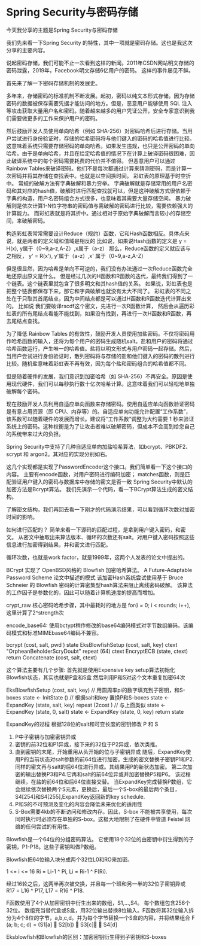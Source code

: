 # Spring Security与密码存储

今天我分享的主题是Spring Security与密码存储

我们先来看一下Spring Security 的特性，其中一项就是密码存储。这也是我这次分享的主要内容。

说起密码存储，我们可能不止一次看到这样的新闻。2011年CSDN网站明文存储的密码泄露，2019年，Facebook明文存储6亿用户的密码。 这样的事件屡见不鲜。

首先来了解一下密码存储机制的发展史。

多年来，存储密码的标准机制不断发展。起初，密码以纯文本形式存储。因为存储密码的数据被保存需要凭据才能访问的地方。但是，恶意用户能够使用 SQL 注入等攻击获取大量用户名和密码。随着越来越多的用户凭证公开，安全专家意识到我们需要做更多的工作来保护用户的密码。

然后鼓励开发人员使用单向哈希（例如 SHA-256）对密码哈希后进行存储。当用户尝试进行身份验证时，存储的哈希密码将与他们键入的密码的哈希值进行比较。这意味着系统只需要存储密码的单向哈希。如果发生违规，也只是公开密码的单向哈希。由于是单向哈希，并且在给定哈希值的情况下在计算上破译密码很困难，因此破译系统中的每个密码需要耗费的代价并不值得。 但恶意用户可以通过Rainbow Tables来破译密码。他们不是每次都通过计算来猜测密码，而是计算一次密码并将其存储在查找表中。也就是以空间换时间。 彩虹表的原理基于时空折中。 常规的破解方法有字典破解和暴力穷举。 字典破解就是存储常用的用户名密码和其对应的hash值，破解时进行匹配查找就可以，但是这种破解方式很依赖于字典的构造，用户名密码组合方式很多，也意味着其需要大量存储空间。 暴力破解则是依次计算1-N位字符串的密码值与需破解的密码进行比较，需要依赖强大的计算能力。 而彩虹表就是将其折中。通过相对于原始字典破解而言较小的存储空间，来破解密码。

构造彩虹表常常需要设计Reduce（规约）函数，它和Hash函数相反。具体点来说，就是两者的定义域和值域是相反的 比如说，如果说Hash函数的定义是 y = H\(x\), y属于（0~9,a-z,A-Z）,x属于（a-z） 那么，Reduce函数的定义就应该与之相反， y' = R\(x'\), y'属于（a-z）,x' 属于（0~9,a-z,A-Z）

但是很显然，因为哈希是单向不可逆的，我们没有办法通过一次Reduce函数完全地还原出原文是什么。 但是经过几次的H函数和R函数的迭代，最终我们得到了一个链表。这个链表里就包含了很多明文和其hash值的关系。 如果说，彩虹表也是把整个链表都保存下来，那它和字典破解也就没有太大不同了。 彩虹表的不同之处在于只取其首尾结点，因为中间结点都是可以通过H函数和R函数迭代计算出来的。 比如说 我们要破译rscdf这个密文，先进行一次R函数计算， 然后会从遍历彩虹表的所有尾结点看能不能找到，如果没有找到，再进行一次H函数和R函数，再去尾结点查找。

为了降低 Rainbow Tables 的有效性，鼓励开发人员使用加盐密码。不仅将密码用作哈希函数的输入，还将为每个用户的密码生成随机salt。盐和用户的密码将通过哈希函数运行，产生唯一的哈希值。盐将以明文形式与用户密码一起存储。然后，当用户尝试进行身份验证时，散列密码将与存储的盐和他们键入的密码的散列进行比较。随机盐意味着彩虹表不再有效，因为每个盐和密码组合的哈希值都不同。

但是随着硬件的发展，我们意识到加密哈希（如 SHA-256）不再安全。原因是使用现代硬件，我们可以每秒执行数十亿次哈希计算。这意味着我们可以轻松地单独破解每个密码。

现在鼓励开发人员利用自适应单向函数来存储密码。使用自适应单向函数验证密码是有意占用资源（即 CPU、内存等）的。自适应单向功能允许配置“工作系数”，该系数可以随着硬件的发展而增长。建议将“工作系数”调整为大约需要 1 秒来验证系统上的密码。这种权衡是为了让攻击者难以破解密码，但成本不会高到给您自己的系统带来过大的负担。

Spring Security中支持了几种自适应单向加盐哈希算法，如bcrypt、PBKDF2、scrypt 和 argon2。其对应的实现分别如右。

这几个实现都是实现了PasswordEncoder这个接口。我们简单看一下这个接口的内容。 主要有encode函数，对用户密码进行编码加密； matches函数，则是匹配验证用户键入的密码与数据库中存储的密文是否一致 Spring Security中默认的加密方法是Bcrypt算法。 我们先演示一个代码，看一下BCrypt算法生成的密文结构。

了解密文结构，我们再回去看一下刚才的代码演示结果，可以看到循环次数对加密时间的影响。

如何进行匹配的？ 简单来看一下源码的匹配过程，是拿到用户键入密码，和密文。 从密文中抽取出来算法版本、循环的次数还有salt。对用户键入密码按照这些信息进行加密得到结果，并和密文进行匹配。

循环次数，也就是work factor，就是1999年，这两个人发表的论文中提出的。

BCrypt 实现了 OpenBSD风格的 Blowfish 加密哈希算法。 A Future-Adaptable Password Scheme 论文中描述的模式 该加密Hash系统尝试使用基于 Bruce Schneier 的 Blowfish 密码的计算密集型hash算法来阻止离线密码破解。 该算法的工作因子是参数化的，因此可以随着计算机速度的提高而增加。

crypt\_raw 核心密码哈希步骤，其中最耗时的地方是 for\(i = 0; i &lt; rounds; i++\),这里计算了2^strength次

encode\_base64: 使用bctypt稍作修改的base64编码模式对字节数组编码。该编码模式和标准MIMEbase64编码不兼容。

bcrypt \(cost, salt, pwd \) state EksBlowfishSetup \(cost, salt, key\) ctext "OrpheanBeholderScryDoubt" repeat \(64\) ctext EncryptECB \(state, ctext\) return Concatenate \(cost, salt, ctext\)

这个算法主要有几个步骤: 首先就是使用Expensive key setup算法初始化Blowfish状态，其实也就是P盒和S盒 然后利用P和S对这个文本重复加密64次

EksBlowfishSetup \(cost, salt, key\) // 用圆周率pi的数字填充到子密钥，和S-boxes state ← InitState \(\) // 根据salt和key 置换P和S-boxes state ← ExpandKey \(state, salt, key\) repeat \(2cost \) // 与上面类似 state ← ExpandKey \(state, 0, salt\) state ← ExpandKey \(state, 0, key\) return state

ExpandKey的过程 根据128位的salt和可变长度的密钥修改 P 和 S

1. P中子密钥与加密密钥异或
2. 密钥的前32位和P1异或，接下来的32位于P2异或，依次类推。
3. 直到密钥的末尾，开始重用从头开始的位与子密钥异或 随后，ExpandKey使用P的当前状态对salt参数的前64位进行加密。生成的密文替换子密钥P1和P2.同样的密文再与salt的后64位进行异或。其结果用P的新状态加密。 第二次加密的输出替换P3和P4.它再和salt的前64位异或并加密替换P5和P6。 该过程继续，在盐的前64位和后64位直接交替。 当ExpandKey完成替换P数组，它会继续依次替换两个S元素，更换后，最后一个S-box的最后两个条目，S4\[254\]和S4\[255\],ExpandKey返回新的key schedule.
4. P和S的不可预测及变化的内容会降低未来优化的适用性
5. S-Box需要4kb的不断访问和修改内存。因此，S-box 不能被共享使用，每次同时执行时必须存在单独的S-box。这极大地限制了在硬件中管道 Feistel 网络的任何尝试的有用性。

Blowfish是一个64位的分组密码算法。 它使用18个32位的由密钥中衍生得到的子密钥，P1-P18。这些子密钥叫做P数组。

Blowfish把64位输入块分成两个32位L0和RO来加密。

1 &lt;= i &lt;= 16 Ri = Li-1 ^ Pi, Li = Ri-1 ^ F\(Ri\).

经过16轮之后，这两半再次被交换，并且每一个班和另一半的32位子密钥异或 R17 = L16 ^ P17, L17 = R16 ^ P18.

F函数使用了4个从加密密钥中衍生出来的数组，S1,...,S4。 每个数组包含256个32位。 数组充当替代盒或S盒，用32位输出替换8位输入。F函数将其32位输入拆分为4个8位的字节，a,b,c,d。并为每个字节替换一个S盒的内容，并将结果组合 F \(a; b; c; d\) = \(S1\[a\]  S2\[b\]\)  S3\[c\]  S4\[d\]

Eksblowfish和Blowfish的区别：加密密钥衍生得到子密钥和S-boxes

